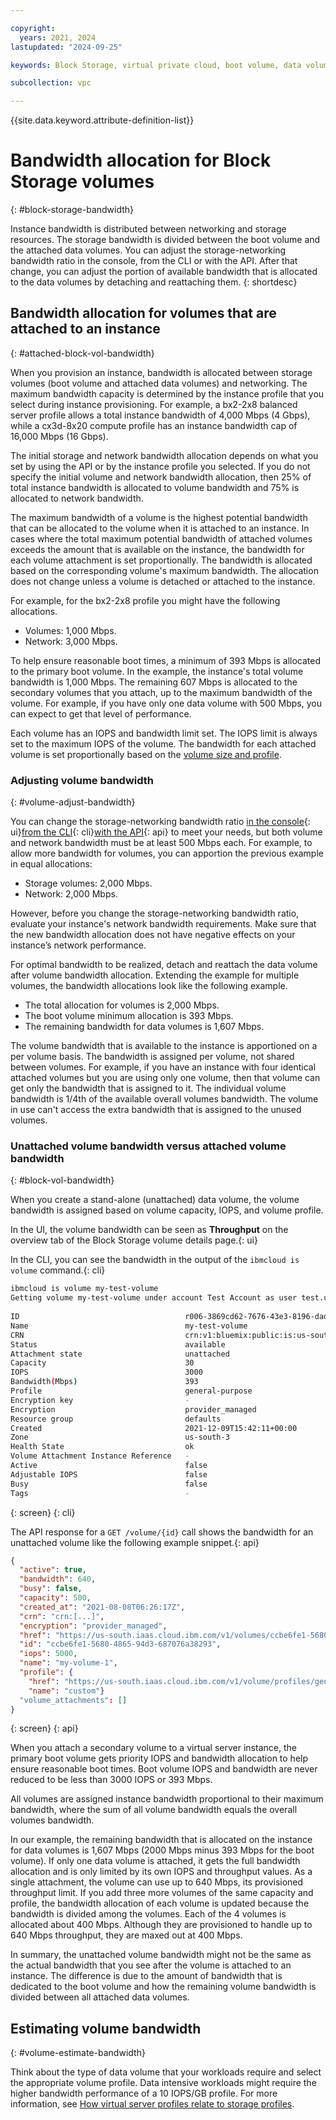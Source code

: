 ```yaml
---

copyright:
  years: 2021, 2024
lastupdated: "2024-09-25"

keywords: Block Storage, virtual private cloud, boot volume, data volume, volume, data storage, virtual server instance, bandwidth

subcollection: vpc

---
```


{{site.data.keyword.attribute-definition-list}} 

# Bandwidth allocation for Block Storage volumes
{: #block-storage-bandwidth}

Instance bandwidth is distributed between networking and storage resources. The storage bandwidth is divided between the boot volume and the attached data volumes. You can adjust the storage-networking bandwidth ratio in the console, from the CLI or with the API. After that change, you can adjust the portion of available bandwidth that is allocated to the data volumes by detaching and reattaching them.
{: shortdesc}

## Bandwidth allocation for volumes that are attached to an instance
{: #attached-block-vol-bandwidth}

When you provision an instance, bandwidth is allocated between storage volumes (boot volume and attached data volumes) and networking. The maximum bandwidth capacity is determined by the instance profile that you select during instance provisioning. For example, a bx2-2x8 balanced server profile allows a total instance bandwidth of 4,000 Mbps (4 Gbps), while a cx3d-8x20 compute profile has an instance bandwidth cap of 16,000 Mbps (16 Gbps). 

The initial storage and network bandwidth allocation depends on what you set by using the API or by the instance profile you selected. If you do not specify the initial volume and network bandwidth allocation, then 25% of total instance bandwidth is allocated to volume bandwidth and 75% is allocated to network bandwidth.

The maximum bandwidth of a volume is the highest potential bandwidth that can be allocated to the volume when it is attached to an instance. In cases where the total maximum potential bandwidth of attached volumes exceeds the amount that is available on the instance, the bandwidth for each volume attachment is set proportionally. The bandwidth is allocated based on the corresponding volume's maximum bandwidth. The allocation does not change unless a volume is detached or attached to the instance.

For example, for the bx2-2x8 profile you might have the following allocations.
   - Volumes: 1,000 Mbps.
   - Network: 3,000 Mbps.

To help ensure reasonable boot times, a minimum of 393 Mbps is allocated to the primary boot volume. In the example, the instance's total volume bandwidth is 1,000 Mbps. The remaining 607 Mbps is allocated to the secondary volumes that you attach, up to the maximum bandwidth of the volume. For example, if you have only one data volume with 500 Mbps, you can expect to get that level of performance.

Each volume has an IOPS and bandwidth limit set. The IOPS limit is always set to the maximum IOPS of the volume. The bandwidth for each attached volume is set proportionally based on the [volume size and profile](/docs/vpc?topic=vpc-block-storage-profiles). 

### Adjusting volume bandwidth
{: #volume-adjust-bandwidth}

You can change the storage-networking bandwidth ratio [in the console](/docs/vpc?topic=vpc-managing-virtual-server-instances&interface=ui#adjusting-bandwidth-allocation-ui){: ui}[from the CLI](/docs/vpc?topic=vpc-managing-virtual-server-instances&interface=cli#adjusting-bandwidth-allocation-cli){: cli}[with the API](/docs/vpc?topic=vpc-managing-virtual-server-instances&interface=api#adjusting-bandwidth-allocation-api){: api} to meet your needs, but both volume and network bandwidth must be at least 500 Mbps each. For example, to allow more bandwidth for volumes, you can apportion the previous example in equal allocations:
   - Storage volumes: 2,000 Mbps.
   - Network: 2,000 Mbps.

However, before you change the storage-networking bandwidth ratio, evaluate your instance's network bandwidth requirements. Make sure that the new bandwidth allocation does not have negative effects on your instance’s network performance.

For optimal bandwidth to be realized, detach and reattach the data volume after volume bandwidth allocation. Extending the example for multiple volumes, the bandwidth allocations look like the following example.

* The total allocation for volumes is 2,000 Mbps.
* The boot volume minimum allocation is 393 Mbps.
* The remaining bandwidth for data volumes is 1,607 Mbps.

The volume bandwidth that is available to the instance is apportioned on a per volume basis. The bandwidth is assigned per volume, not shared between volumes. For example, if you have an instance with four identical attached volumes but you are using only one volume, then that volume can get only the bandwidth that is assigned to it. The individual volume bandwidth is 1/4th of the available overall volumes bandwidth. The volume in use can't access the extra bandwidth that is assigned to the unused volumes.

### Unattached volume bandwidth versus attached volume bandwidth
{: #block-vol-bandwidth}

When you create a stand-alone (unattached) data volume, the volume bandwidth is assigned based on volume capacity, IOPS, and volume profile.

In the UI, the volume bandwidth can be seen as **Throughput** on the overview tab of the Block Storage volume details page.{: ui}

In the CLI, you can see the bandwidth in the output of the `ibmcloud is volume` command.{: cli}

   ```sh
   ibmcloud is volume my-test-volume 
   Getting volume my-test-volume under account Test Account as user test.user@ibm.com...
                                          
   ID                                     r006-3869cd62-7676-43e3-8196-dad27b0c0f27
   Name                                   my-test-volume
   CRN                                    crn:v1:bluemix:public:is:us-south-3:a/a1234567::volume:r006-3869cd62-7676-43e3-8196-dad27b0c0f27
   Status                                 available
   Attachment state                       unattached   
   Capacity                               30
   IOPS                                   3000
   Bandwidth(Mbps)                        393
   Profile                                general-purpose
   Encryption key                         -
   Encryption                             provider_managed
   Resource group                         defaults
   Created                                2021-12-09T15:42:11+00:00
   Zone                                   us-south-3
   Health State                           ok
   Volume Attachment Instance Reference   -
   Active                                 false
   Adjustable IOPS                        false
   Busy                                   false
   Tags                                   -
   ```
   {: screen}
   {: cli}

The API response for a `GET /volume/{id}` call shows the bandwidth for an unattached volume like the following example snippet.{: api}

   ```json
   {
     "active": true,
     "bandwidth": 640,
     "busy": false,
     "capacity": 500,
     "created_at": "2021-08-08T06:26:17Z",
     "crn": "crn:[...]",
     "encryption": "provider_managed",
     "href": "https://us-south.iaas.cloud.ibm.com/v1/volumes/ccbe6fe1-5680-4865-94d3-687076a38293",
     "id": "ccbe6fe1-5680-4865-94d3-687076a38293",
     "iops": 5000,
     "name": "my-volume-1",
     "profile": {
       "href": "https://us-south.iaas.cloud.ibm.com/v1/volume/profiles/general-purpose",
       "name": "custom"}
     "volume_attachments": []
   } 
   ```
   {: screen}
   {: api}

When you attach a secondary volume to a virtual server instance, the primary boot volume gets priority IOPS and bandwidth allocation to help ensure reasonable boot times. Boot volume IOPS and bandwidth are never reduced to be less than 3000 IOPS or 393 Mbps.

All volumes are assigned instance bandwidth proportional to their maximum bandwidth, where the sum of all volume bandwidth equals the overall volumes bandwidth.

In our example, the remaining bandwidth that is allocated on the instance for data volumes is 1,607 Mbps (2000 Mbps minus 393 Mbps for the boot volume). If only one data volume is attached, it gets the full bandwidth allocation and is only limited by its own IOPS and throughput values. As a single attachment, the volume can use up to 640 Mbps, its provisioned throughput limit. If you add three more volumes of the same capacity and profile, the bandwidth allocation of each volume is updated because the bandwidth is divided among the volumes. Each of the 4 volumes is allocated about 400 Mbps. Although they are provisioned to handle up to 640 Mbps throughput, they are maxed out at 400 Mbps.

In summary, the unattached volume bandwidth might not be the same as the actual bandwidth that you see after the volume is attached to an instance. The difference is due to the amount of bandwidth that is dedicated to the boot volume and how the remaining volume bandwidth is divided between all attached data volumes.

## Estimating volume bandwidth
{: #volume-estimate-bandwidth}

Think about the type of data volume that your workloads require and select the appropriate volume profile. Data intensive workloads might require the higher bandwidth performance of a 10 IOPS/GB profile. For more information, see [How virtual server profiles relate to storage profiles](/docs/vpc?topic=vpc-block-storage-profiles&interface=ui#vsi-profiles-relate-to-storage).

